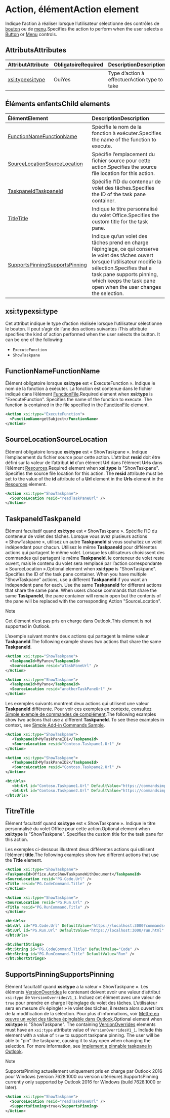 # <a name="action-element"></a><span data-ttu-id="eedff-101">Action, élément</span><span class="sxs-lookup"><span data-stu-id="eedff-101">Action element</span></span>

<span data-ttu-id="eedff-102">Indique l’action à réaliser lorsque l’utilisateur sélectionne des contrôles de [bouton](control.md#button-control) ou de [menu](control.md#menu-dropdown-button-controls).</span><span class="sxs-lookup"><span data-stu-id="eedff-102">Specifies the action to perform when the user selects a  [Button](control.md#button-control) or [Menu](control.md#menu-dropdown-button-controls) controls.</span></span>
 
## <a name="attributes"></a><span data-ttu-id="eedff-103">Attributs</span><span class="sxs-lookup"><span data-stu-id="eedff-103">Attributes</span></span>

|  <span data-ttu-id="eedff-104">Attribut</span><span class="sxs-lookup"><span data-stu-id="eedff-104">Attribute</span></span>  |  <span data-ttu-id="eedff-105">Obligatoire</span><span class="sxs-lookup"><span data-stu-id="eedff-105">Required</span></span>  |  <span data-ttu-id="eedff-106">Description</span><span class="sxs-lookup"><span data-stu-id="eedff-106">Description</span></span>  |
|:-----|:-----|:-----|
|  [<span data-ttu-id="eedff-107">xsi:type</span><span class="sxs-lookup"><span data-stu-id="eedff-107">xsi:type</span></span>](#xsitype)  |  <span data-ttu-id="eedff-108">Oui</span><span class="sxs-lookup"><span data-stu-id="eedff-108">Yes</span></span>  | <span data-ttu-id="eedff-109">Type d’action à effectuer</span><span class="sxs-lookup"><span data-stu-id="eedff-109">Action type to take</span></span>|

## <a name="child-elements"></a><span data-ttu-id="eedff-110">Éléments enfants</span><span class="sxs-lookup"><span data-stu-id="eedff-110">Child elements</span></span>

|  <span data-ttu-id="eedff-111">Élément</span><span class="sxs-lookup"><span data-stu-id="eedff-111">Element</span></span> |  <span data-ttu-id="eedff-112">Description</span><span class="sxs-lookup"><span data-stu-id="eedff-112">Description</span></span>  |
|:-----|:-----|
|  [<span data-ttu-id="eedff-113">FunctionName</span><span class="sxs-lookup"><span data-stu-id="eedff-113">FunctionName</span></span>](#functionname) |    <span data-ttu-id="eedff-114">Spécifie le nom de la fonction à exécuter.</span><span class="sxs-lookup"><span data-stu-id="eedff-114">Specifies the name of the function to execute.</span></span> |
|  [<span data-ttu-id="eedff-115">SourceLocation</span><span class="sxs-lookup"><span data-stu-id="eedff-115">SourceLocation</span></span>](#sourcelocation) |    <span data-ttu-id="eedff-116">Spécifie l’emplacement du fichier source pour cette action.</span><span class="sxs-lookup"><span data-stu-id="eedff-116">Specifies the source file location for this action.</span></span> |
|  [<span data-ttu-id="eedff-117">TaskpaneId</span><span class="sxs-lookup"><span data-stu-id="eedff-117">TaskpaneId</span></span>](#taskpaneid) | <span data-ttu-id="eedff-118">Spécifie l’ID du conteneur de volet des tâches.</span><span class="sxs-lookup"><span data-stu-id="eedff-118">Specifies the ID of the task pane container.</span></span>|
|  [<span data-ttu-id="eedff-119">Title</span><span class="sxs-lookup"><span data-stu-id="eedff-119">Title</span></span>](#title) | <span data-ttu-id="eedff-120">Indique le titre personnalisé du volet Office.</span><span class="sxs-lookup"><span data-stu-id="eedff-120">Specifies the custom title for the task pane.</span></span>|
|  [<span data-ttu-id="eedff-121">SupportsPinning</span><span class="sxs-lookup"><span data-stu-id="eedff-121">SupportsPinning</span></span>](#supportspinning) | <span data-ttu-id="eedff-122">Indique qu’un volet des tâches prend en charge l’épinglage, ce qui conserve le volet des tâches ouvert lorsque l’utilisateur modifie la sélection.</span><span class="sxs-lookup"><span data-stu-id="eedff-122">Specifies that a task pane supports pinning, which keeps the task pane open when the user changes the selection.</span></span>|
  

## <a name="xsitype"></a><span data-ttu-id="eedff-123">xsi:type</span><span class="sxs-lookup"><span data-stu-id="eedff-123">xsi:type</span></span>

<span data-ttu-id="eedff-p101">Cet attribut indique le type d’action réalisée lorsque l’utilisateur sélectionne le bouton. Il peut s’agir de l’une des actions suivantes :</span><span class="sxs-lookup"><span data-stu-id="eedff-p101">This attribute specifies the kind of action performed when the user selects the button. It can be one of the following:</span></span>

- `ExecuteFunction`
- `ShowTaskpane`

## <a name="functionname"></a><span data-ttu-id="eedff-126">FunctionName</span><span class="sxs-lookup"><span data-stu-id="eedff-126">FunctionName</span></span>

<span data-ttu-id="eedff-p102">Élément obligatoire lorsque **xsi:type** est « ExecuteFunction ». Indique le nom de la fonction à exécuter. La fonction est contenue dans le fichier indiqué dans l’élément [FunctionFile](functionfile.md).</span><span class="sxs-lookup"><span data-stu-id="eedff-p102">Required element when **xsi:type** is "ExecuteFunction". Specifies the name of the function to execute. The function is contained in the file specified in the [FunctionFile](functionfile.md) element.</span></span>

```xml
<Action xsi:type="ExecuteFunction">
  <FunctionName>getSubject</FunctionName>
</Action>
```

## <a name="sourcelocation"></a><span data-ttu-id="eedff-130">SourceLocation</span><span class="sxs-lookup"><span data-stu-id="eedff-130">SourceLocation</span></span>

<span data-ttu-id="eedff-p103">Élément obligatoire lorsque  **xsi:type** est « ShowTaskpane ». Indique l’emplacement du fichier source pour cette action. L’attribut  **resid** doit être défini sur la valeur de l’attribut **id** d’un élément **Url** dans l’élément **Urls** dans l’élément [Resources](resources.md).</span><span class="sxs-lookup"><span data-stu-id="eedff-p103">Required element when  **xsi:type** is "ShowTaskpane". Specifies the source file location for this action. The **resid** attribute must be set to the value of the **id** attribute of a **Url** element in the **Urls** element in the [Resources](resources.md) element.</span></span>

```xml
<Action xsi:type="ShowTaskpane">
  <SourceLocation resid="readTaskPaneUrl" />
</Action>
```  

## <a name="taskpaneid"></a><span data-ttu-id="eedff-134">TaskpaneId</span><span class="sxs-lookup"><span data-stu-id="eedff-134">TaskpaneId</span></span>

<span data-ttu-id="eedff-p104">Élément facultatif quand **xsi:type** est « ShowTaskpane ». Spécifie l’ID du conteneur de volet des tâches. Lorsque vous avez plusieurs actions « ShowTaskpane », utilisez un autre **TaskpaneId** si vous souhaitez un volet indépendant pour chacun. Utilisez le même **TaskpaneId** pour différentes actions qui partagent le même volet. Lorsque les utilisateurs choisissent des commandes qui partagent le même **TaskpaneId**, le conteneur de volet reste ouvert, mais le contenu du volet sera remplacé par l’action correspondante « SourceLocation ».</span><span class="sxs-lookup"><span data-stu-id="eedff-p104">Optional element when  **xsi:type** is "ShowTaskpane". Specifies the ID of the task pane container. When you have multiple "ShowTaskpane" actions, use a different **TaskpaneId** if you want an independent pane for each. Use the same **TaskpaneId** for  different actions that share the same pane. When users choose commands that share the same **TaskpaneId**, the pane container will remain open but the contents of the pane will be replaced with the corresponding Action "SourceLocation".</span></span> 

> [!NOTE]
> <span data-ttu-id="eedff-140">Cet élément n’est pas pris en charge dans Outlook.</span><span class="sxs-lookup"><span data-stu-id="eedff-140">This element is not supported in Outlook.</span></span>

<span data-ttu-id="eedff-141">L’exemple suivant montre deux actions qui partagent la même valeur **TaskpaneId**.</span><span class="sxs-lookup"><span data-stu-id="eedff-141">The following example shows two actions that share the same **TaskpaneId**.</span></span> 

```xml
<Action xsi:type="ShowTaskpane">
  <TaskpaneId>MyPane</TaskpaneId>
  <SourceLocation resid="aTaskPaneUrl" />
</Action>

<Action xsi:type="ShowTaskpane">
  <TaskpaneId>MyPane</TaskpaneId>
  <SourceLocation resid="anotherTaskPaneUrl" />
</Action>
```  

<span data-ttu-id="eedff-p105">Les exemples suivants montrent deux actions qui utilisent une valeur **TaskpaneId** différente. Pour voir ces exemples en contexte, consultez [Simple exemple de commandes de complément](https://github.com/OfficeDev/Office-Add-in-Commands-Samples/blob/master/Simple/Manifest/SimpleAddin.xml).</span><span class="sxs-lookup"><span data-stu-id="eedff-p105">The following examples show two actions that use a different **TaskpaneId**. To see these examples in context, see [Simple Add-in Commands Sample](https://github.com/OfficeDev/Office-Add-in-Commands-Samples/blob/master/Simple/Manifest/SimpleAddin.xml).</span></span>

```xml
<Action xsi:type="ShowTaskpane">
   <TaskpaneId>MyTaskPaneID1</TaskpaneId>
   <SourceLocation resid="Contoso.Taskpane1.Url" />
</Action>

<Action xsi:type="ShowTaskpane">
   <TaskpaneId>MyTaskPaneID2</TaskpaneId>
   <SourceLocation resid="Contoso.Taskpane2.Url" />
</Action>
```  

```xml
<bt:Urls>
   <bt:Url id="Contoso.Taskpane1.Url" DefaultValue="https://commandsimple.azurewebsites.net/Taskpane.html" />
   <bt:Url id="Contoso.Taskpane2.Url" DefaultValue="https://commandsimple.azurewebsites.net/Taskpane2.html" />
</bt:Urls>
```  

## <a name="title"></a><span data-ttu-id="eedff-144">Titre</span><span class="sxs-lookup"><span data-stu-id="eedff-144">Title</span></span>
<span data-ttu-id="eedff-p106">Élément facultatif quand **xsi:type** est « ShowTaskpane ». Indique le titre personnalisé du volet Office pour cette action.</span><span class="sxs-lookup"><span data-stu-id="eedff-p106">Optional element when  **xsi:type** is "ShowTaskpane". Specifies the custom title for the task pane for this action.</span></span> 

<span data-ttu-id="eedff-147">Les exemples ci-dessous illustrent deux différentes actions qui utilisent l’élément **title**.</span><span class="sxs-lookup"><span data-stu-id="eedff-147">The following examples show two different actions that use the **Title** element.</span></span>

```xml
<Action xsi:type="ShowTaskpane">
<TaskpaneId>Office.AutoShowTaskpaneWithDocument</TaskpaneId>
<SourceLocation resid="PG.Code.Url" />
<Title resid="PG.CodeCommand.Title" />
</Action>
``` 

```xml
<Action xsi:type="ShowTaskpane">
<SourceLocation resid="PG.Run.Url" />
<Title resid="PG.RunCommand.Title" />
</Action>
``` 

```xml
<bt:Urls>
<bt:Url id="PG.Code.Url" DefaultValue="https://localhost:3000?commands=1" />
<bt:Url id="PG.Run.Url" DefaultValue="https://localhost:3000/run.html" />
</bt:Urls>
``` 

```xml
<bt:ShortStrings>
<bt:String id="PG.CodeCommand.Title" DefaultValue="Code" />
<bt:String id="PG.RunCommand.Title" DefaultValue="Run" />
</bt:ShortStrings>
``` 

## <a name="supportspinning"></a><span data-ttu-id="eedff-148">SupportsPinning</span><span class="sxs-lookup"><span data-stu-id="eedff-148">SupportsPinning</span></span>

<span data-ttu-id="eedff-p107">Élément facultatif quand **xsi:type** a la valeur « ShowTaskpane ». Les éléments [VersionOverrides](versionoverrides.md) le contenant doivent avoir une valeur d’attribut `xsi:type` de `VersionOverridesV1_1`. Incluez cet élément avec une valeur de `true` pour prendre en charge l’épinglage du volet des tâches. L’utilisateur sera en mesure d’« épingler » le volet des tâches, il restera alors ouvert lors de la modification de la sélection. Pour plus d’informations, voir [Mettre en œuvre un volet des tâches épinglable dans Outlook](https://docs.microsoft.com/outlook/add-ins/pinnable-taskpane).</span><span class="sxs-lookup"><span data-stu-id="eedff-p107">Optional element when **xsi:type** is "ShowTaskpane". The containing [VersionOverrides](versionoverrides.md) elements must have an `xsi:type` attribute value of `VersionOverridesV1_1`. Include this element with a value of `true` to support taskpane pinning. The user will be able to "pin" the taskpane, causing it to stay open when changing the selection. For more information, see [Implement a pinnable taskpane in Outlook](https://docs.microsoft.com/outlook/add-ins/pinnable-taskpane).</span></span>

> [!NOTE]
> <span data-ttu-id="eedff-154">SupportsPinning actuellement uniquement pris en charge par Outlook 2016 pour Windows (version 7628.1000 ou version ultérieure).</span><span class="sxs-lookup"><span data-stu-id="eedff-154">SupportsPinning currently only supported by Outlook 2016 for Windows (build 7628.1000 or later).</span></span>

```xml
<Action xsi:type="ShowTaskpane">
  <SourceLocation resid="readTaskPaneUrl" />
  <SupportsPinning>true</SupportsPinning>
</Action>
```


